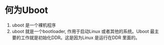 # 何为Uboot
1. uboot 是一个裸机程序
2. uboot 就是一个bootloader, 作用于启动Linux 或者其他的系统。Uboot 最主要的工作就是初始化DDR。这是因为Linux 是运行在DDR 里面的。